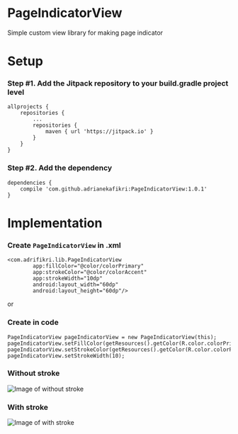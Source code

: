 # PageIndicatorView
Simple custom view library for making page indicator

# Setup
### Step #1. Add the Jitpack repository to your build.gradle project level
```
allprojects {
    repositories {
        ...
        repositories {
            maven { url 'https://jitpack.io' }
        }
    }
}
```

### Step #2. Add the dependency 
```
dependencies {
    compile 'com.github.adrianekafikri:PageIndicatorView:1.0.1'
}
```

# Implementation
### Create ```PageIndicatorView``` in .xml
```
<com.adrifikri.lib.PageIndicatorView
        app:fillColor="@color/colorPrimary"
        app:strokeColor="@color/colorAccent"
        app:strokeWidth="10dp"
        android:layout_width="60dp"
        android:layout_height="60dp"/>
```

or

### Create in code
```
PageIndicatorView pageIndicatorView = new PageIndicatorView(this);
pageIndicatorView.setFillColor(getResources().getColor(R.color.colorPrimary));
pageIndicatorView.setStrokeColor(getResources().getColor(R.color.colorPrimaryDark));
pageIndicatorView.setStrokeWidth(10);
```

### Without stroke
![Image of without stroke](https://github.com/adrifikri/PageIndicatorView/blob/master/lib/src/main/res/drawable/without_stroke.png)
### With stroke
![Image of with stroke](https://github.com/adrifikri/PageIndicatorView/blob/master/lib/src/main/res/drawable/with_stroke.png)

